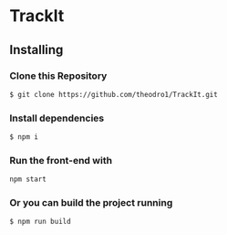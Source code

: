 # TrackIt

## Installing

### Clone this Repository
```bash
$ git clone https://github.com/theodro1/TrackIt.git
```

### Install dependencies

```bash
$ npm i
```

### Run the front-end with
```bash
npm start
```

### Or you can build the project running

```bash
$ npm run build
```
